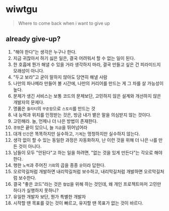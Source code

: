 # wiwtgu
> Where to come back when i want to give up

## already give-up?
1. "해야 한다"는 생각은 누구나 한다.
2. 지금 귀찮아서 하기 싫은 일은, 결국 어려워서 할 수 없는 일이 된다.
3. 한 호흡에 뭔가 해낼 수 있을 거라 생각하지 마라, 결국 만들고 싶은 건 피라미드지 모래성이 아니다.
4. "두고 보라"고 굳이 말하지 않아도 당연히 해낼 사람
5. 나만의 파나메라 만들어 볼 시간에, 나만의 커리어를 만드는 게 그 차를 살 가능성이 높다.
6. 문제가 생긴 서비스는 보통 코드의 문제보단, 고민하지 않은 설계와 개선하지 않은 개발자의 문제다.
7. 명품은 `퀄리티`의 `꾸준함`으로 `스토리`를 만드는 것
8. 내 능력과 위치를 인정받는 것은, 방금 내가 뱉은 말을 의심받지 않는 것이다.
9.  고민해라. 늘, 언제나 더 나은 방법이 존재한다.
10. `경쟁`은 끝이 있으니, 늘 `지금`을 뛰어넘어라
11. 대개 `인간`은 똑똑하지만 실수하고, `기계`는 멍청하지만 실수하지 않는다.
12. 생각 없이 할 수 있는 동일한 과정은 자동화하자, 난 이런 것을 위해 더 나은 `나`를 만든 것이 아니다.
13. 남들이 모두 "안된다"고 하는 일을 하려면, "없는 것을 있게 만든다"는 각오로 해야한다.
14. 행한 `노력`과 주어진 `기회`의 곱을 종종 `운`이라 답한다.
15. 오르막길처럼 개발하면 내리막길처럼 보수하고, 내리막길처럼 개발하면 오르막길처럼 보수한다.
16. 결국 "좋은 코드"라는 것은 `협업`을 위해 하는 것인데, 왜 개인 프로젝트마저 고민만 하다가 실행하지 못하니?
17. 유일한 개발자 보단, 뭔가 특별한 개발자
18. 시작할 땐 목표를 갖는 것이 빠르고, 유지할 땐 목표가 없는 것이 바르다.